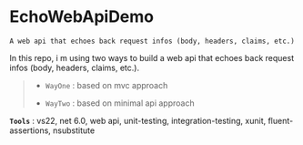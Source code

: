 # EchoWebApiDemo
```
A web api that echoes back request infos (body, headers, claims, etc.)
```

In this repo, i m using two ways to build a web api that echoes back request infos (body, headers, claims, etc.).
>
> - `WayOne` : based on mvc approach
>
> - `WayTwo` : based on minimal api approach
>

**`Tools`** : vs22, net 6.0, web api, unit-testing, integration-testing, xunit, fluent-assertions, nsubstitute
